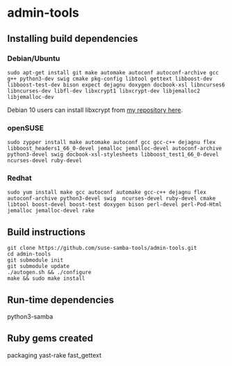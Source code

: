 # admin-tools

## Installing build dependencies

### Debian/Ubuntu
```shell
sudo apt-get install git make automake autoconf autoconf-archive gcc g++ python3-dev swig cmake pkg-config libtool gettext libboost-dev libboost-test-dev bison expect dejagnu doxygen docbook-xsl libncurses6 libncurses-dev libfl-dev libxcrypt1 libxcrypt-dev libjemalloc2 libjemalloc-dev
```

Debian 10 users can install libxcrypt from [my repository here](https://download.opensuse.org/repositories/home:/dmulder:/buster/Debian_10/).

### openSUSE
```shell
sudo zypper install make automake autoconf gcc gcc-c++ dejagnu flex libboost_headers1_66_0-devel jemalloc jemalloc-devel autoconf-archive python3-devel swig docbook-xsl-stylesheets libboost_test1_66_0-devel ncurses-devel ruby-devel
```

### Redhat
```shell
sudo yum install make gcc autoconf automake gcc-c++ dejagnu flex autoconf-archive python3-devel swig  ncurses-devel ruby-devel cmake libtool boost-devel boost-test doxygen bison perl-devel perl-Pod-Html jemalloc jemalloc-devel rake
```

## Build instructions

```shell
git clone https://github.com/suse-samba-tools/admin-tools.git
cd admin-tools
git submodule init
git submodule update
./autogen.sh && ./configure
make && sudo make install
```

## Run-time dependencies
python3-samba

## Ruby gems created
packaging yast-rake fast_gettext
